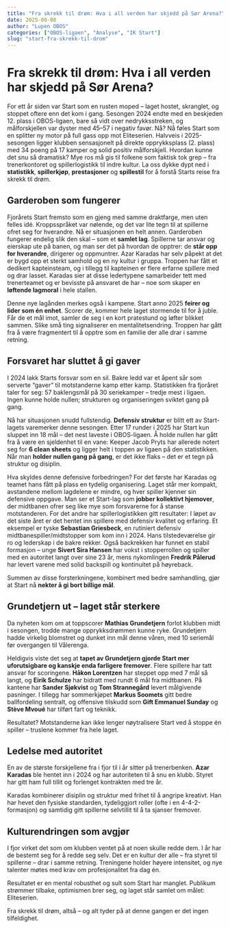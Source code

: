 ```yaml
---
title: "Fra skrekk til drøm: Hva i all verden har skjedd på Sør Arena?"
date: 2025-08-08
author: "Lupen OBOS"
categories: ["OBOS-ligaen", "Analyse", "IK Start"]
slug: "start-fra-skrekk-til-drom"
---
```


# Fra skrekk til drøm: Hva i all verden har skjedd på Sør Arena?

For ett år siden var Start som en rusten moped – laget hostet, skranglet, og stoppet oftere enn det kom i gang. Sesongen 2024 endte med en beskjeden 12. plass i OBOS-ligaen, bare så vidt over nedrykksstreken, og målforskjellen var dyster med 45–57 i negativ favør. Nå? Nå føles Start som en splitter ny motor på full gass opp mot Eliteserien. Halvveis i 2025-sesongen ligger klubben sensasjonelt på direkte opprykksplass (2. plass) med 34 poeng på 17 kamper og solid positiv målforskjell. Hvordan kunne det snu så dramatisk? Mye ros må gis til folkene som faktisk tok grep – fra trenerkontoret og spillerlogistikk til indre kultur. La oss dykke dypt ned i **statistikk**, **spillerkjøp**, **prestasjoner** og **spillestil** for å forstå Starts reise fra skrekk til drøm.

## Garderoben som fungerer

Fjorårets Start fremsto som en gjeng med samme draktfarge, men uten felles idé. Kroppsspråket var nølende, og det var lite tegn til at spillerne ofret seg for hverandre. Nå er situasjonen en helt annen. Garderoben fungerer endelig slik den skal – som et **samlet lag**. Spillerne tar ansvar og eierskap ute på banen, og man ser det på hvordan de opptrer: de **står opp for hverandre**, dirigerer og oppmuntrer. Azar Karadas har selv påpekt at det er bygd opp et sterkt samhold og en ny kultur i gruppa. Troppen har fått et dedikert kapteinsteam, og i tillegg til kapteinen er flere erfarne spillere med og drar lasset. Karadas sier at disse ledertypene samarbeider tett med trenerteamet og er bevisste på ansvaret de har – noe som skaper en **løftende lagmoral** i hele stallen.

Denne nye lagånden merkes også i kampene. Start anno 2025 **feirer og lider som én enhet**. Scorer de, kommer hele laget stormende til for å juble. Får de et mål imot, samler de seg i en kort pratestund og løfter blikket sammen. Slike små ting signaliserer en mentalitetsendring. Troppen har gått fra å være fragmentert til å opptre som en familie der alle drar i samme retning.

## Forsvaret har sluttet å gi gaver

I 2024 lakk Starts forsvar som en sil. Bakre ledd var et åpent sår som serverte “gaver” til motstanderne kamp etter kamp. Statistikken fra fjoråret taler for seg: 57 baklengsmål på 30 seriekamper – tredje mest i ligaen. Ingen kunne holde nullen; strukturen og organiseringen sviktet gang på gang.

Nå har situasjonen snudd fullstendig. **Defensiv struktur** er blitt ett av Start-lagets varemerker denne sesongen. Etter 17 runder i 2025 har Start kun sluppet inn 18 mål – det nest laveste i OBOS-ligaen. Å holde nullen har gått fra å være en sjeldenhet til en vane: Keeper Jacob Pryts har allerede notert seg for **6 clean sheets** og ligger helt i toppen av ligaen på den statistikken. Når man **holder nullen gang på gang**, er det ikke flaks – det er et tegn på struktur og disiplin.

Hva skyldes denne defensive forbedringen? For det første har Karadas og teamet hans fått på plass en tydelig organisering. Laget står mer kompakt, avstandene mellom lagdelene er mindre, og hver spiller kjenner sin defensive oppgave. Man ser et Start-lag som **jobber kollektivt hjemover**, der midtbanen ofrer seg like mye som forsvarerne for å stanse motstanderen. For det andre har spillerlogistikken gitt resultater: I løpet av det siste året er det hentet inn spillere med defensiv kvalitet og erfaring. Et eksempel er tyske **Sebastian Griesbeck**, en rutiniert defensiv midtbanespiller/midtstopper som kom inn i 2024. Hans tilstedeværelse gir ro og lederskap i de bakre rekker. Også backrekken har funnet en stabil formasjon – unge **Sivert Sira Hansen** har vokst i stopperrollen og spiller med en autoritet langt over sine 23 år, mens nykomlingen **Fredrik Pålerud** har levert varene med solid backspill og kontinuitet på høyreback.

Summen av disse forsterkningene, kombinert med bedre samhandling, gjør at Start nå **nekter å gi bort billige mål**.

## Grundetjern ut – laget står sterkere

Da nyheten kom om at toppscorer **Mathias Grundetjern** forlot klubben midt i sesongen, trodde mange opprykksdrømmen kunne ryke. Grundetjern hadde virkelig blomstret og dunket inn mål denne våren, med 10 seriemål før overgangen til Vålerenga. 

Heldigvis viste det seg at **tapet av Grundetjern gjorde Start mer uforutsigbare og kanskje enda farligere fremover**. Flere spillere har tatt ansvar for scoringene. **Håkon Lorentzen** har steppet opp med 7 mål så langt, og **Eirik Schulze** har bidratt med rundt 6 mål fra midtbanen. På kantene har **Sander Sjøkvist** og **Tom Strannegård** levert målgivende pasninger. I tillegg har sommerkjøpet **Markus Soomets** gitt bedre ballfordeling sentralt, og offensive tilskudd som **Gift Emmanuel Sunday** og **Stève Mvoué** har tilført fart og teknikk.

Resultatet? Motstanderne kan ikke lenger nøytralisere Start ved å stoppe én spiller – truslene kommer fra hele laget.

## Ledelse med autoritet

En av de største forskjellene fra i fjor til i år sitter på trenerbenken. **Azar Karadas** ble hentet inn i 2024 og har autoriteten til å snu en klubb. Styret har gitt ham full tillit og forlenget kontrakten med tre år. 

Karadas kombinerer disiplin og struktur med frihet til å angripe kreativt. Han har hevet den fysiske standarden, tydeliggjort roller (ofte i en 4-4-2-formasjon) og samtidig gitt spillerne selvtillit til å ta sjanser fremover.

## Kulturendringen som avgjør

I fjor virket det som om klubben ventet på at noen skulle redde dem. I år har de bestemt seg for å redde seg selv. Det er en kultur der alle – fra styret til spillerne – drar i samme retning. Treningene holder høyere intensitet, og nye talenter møtes med krav om profesjonalitet fra dag én. 

Resultatet er en mental robusthet og sult som Start har manglet. Publikum strømmer tilbake, optimismen brer seg, og laget står samlet om målet: Eliteserien.

Fra skrekk til drøm, altså – og alt tyder på at denne gangen er det ingen tilfeldighet.
